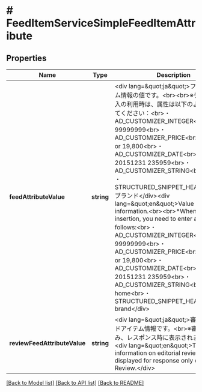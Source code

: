 # # FeedItemServiceSimpleFeedItemAttribute

## Properties

Name | Type | Description | Notes
------------ | ------------- | ------------- | -------------
**feedAttributeValue** | **string** | &lt;div lang&#x3D;\&quot;ja\&quot;&gt;フィードアイテム情報の値です。&lt;br&gt;&lt;br&gt;※データ自動挿入の利用時は、属性は以下のように入力してください：&lt;br&gt;・AD_CUSTOMIZER_INTEGER&lt;br&gt;ex) 99999999&lt;br&gt;・AD_CUSTOMIZER_PRICE&lt;br&gt;ex) 19800 or 19,800&lt;br&gt;・AD_CUSTOMIZER_DATE&lt;br&gt;ex) 20151231 235959&lt;br&gt;・AD_CUSTOMIZER_STRING&lt;br&gt;ex) hoge ・STRUCTURED_SNIPPET_HEADER&lt;br&gt;ex) ブランド&lt;/div&gt;&lt;div lang&#x3D;\&quot;en\&quot;&gt;Value of feed iteim information.&lt;br&gt;&lt;br&gt;*When using data insertion, you need to enter attribution as follows:&lt;br&gt;・AD_CUSTOMIZER_INTEGER&lt;br&gt;ex) 99999999&lt;br&gt;・AD_CUSTOMIZER_PRICE&lt;br&gt;ex) 19800 or 19,800&lt;br&gt;・AD_CUSTOMIZER_DATE&lt;br&gt;ex) 20151231 235959&lt;br&gt;・AD_CUSTOMIZER_STRING&lt;br&gt;ex) home&lt;br&gt;・STRUCTURED_SNIPPET_HEADER&lt;br&gt;ex) brand&lt;/div&gt; | [optional] 
**reviewFeedAttributeValue** | **string** | &lt;div lang&#x3D;\&quot;ja\&quot;&gt;審査中のフィードアイテム情報です。&lt;br&gt;※審査中の間のみ、レスポンス時に表示されます。&lt;/div&gt;&lt;div lang&#x3D;\&quot;en\&quot;&gt;The feed item information on editorial review.&lt;br&gt;*It is displayed for response only on Editorial Review.&lt;/div&gt; | [optional] 

[[Back to Model list]](../../README.md#documentation-for-models) [[Back to API list]](../../README.md#documentation-for-api-endpoints) [[Back to README]](../../README.md)


